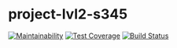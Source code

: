 # project-lvl2-s345
[![Maintainability](https://api.codeclimate.com/v1/badges/5b90794f891e2d9a6864/maintainability)](https://codeclimate.com/github/Piratika/project-lvl2-s345/maintainability)
[![Test Coverage](https://api.codeclimate.com/v1/badges/5b90794f891e2d9a6864/test_coverage)](https://codeclimate.com/github/Piratika/project-lvl2-s345/test_coverage)
[![Build Status](https://travis-ci.org/Piratika/project-lvl2-s345.svg?branch=master)](https://travis-ci.org/Piratika/project-lvl2-s345)
